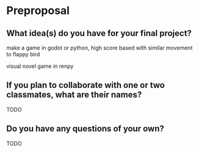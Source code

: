 # Preproposal

## What idea(s) do you have for your final project?

make a game in godot or python, high score based with similar movement to flappy bird

visual novel game in renpy

## If you plan to collaborate with one or two classmates, what are their names?

TODO

## Do you have any questions of your own?

TODO
